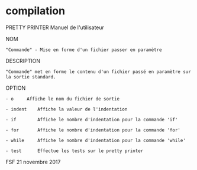 # compilation

PRETTY PRINTER		    Manuel de l'utilisateur

NOM

	"Commande" - Mise en forme d'un fichier passer en paramètre


DESCRIPTION

	"Commande" met en forme le contenu d'un fichier passé en paramètre sur la sortie standard.


OPTION

	- o		Affiche le nom du fichier de sortie

	- indent	Affiche la valeur de l'indentation

	- if		Affiche le nombre d'indentation pour la commande 'if'

	- for		Affiche le nombre d'indentation pour la commande 'for'

	- while		Affiche le nombre d'indentation pour la commande 'while'

	- test		Effectue les tests sur le pretty printer


FSF			21 novembre 2017
